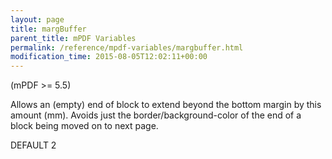 ```yaml
---
layout: page
title: margBuffer
parent_title: mPDF Variables
permalink: /reference/mpdf-variables/margbuffer.html
modification_time: 2015-08-05T12:02:11+00:00
---
```


<p>(mPDF &gt;= 5.5)</p>
<p>Allows an (empty) end of block to extend beyond the bottom margin by this amount (mm). Avoids just the border/background-color of the end of a block being moved on to next page.</p>
<p>DEFAULT 2</p>
